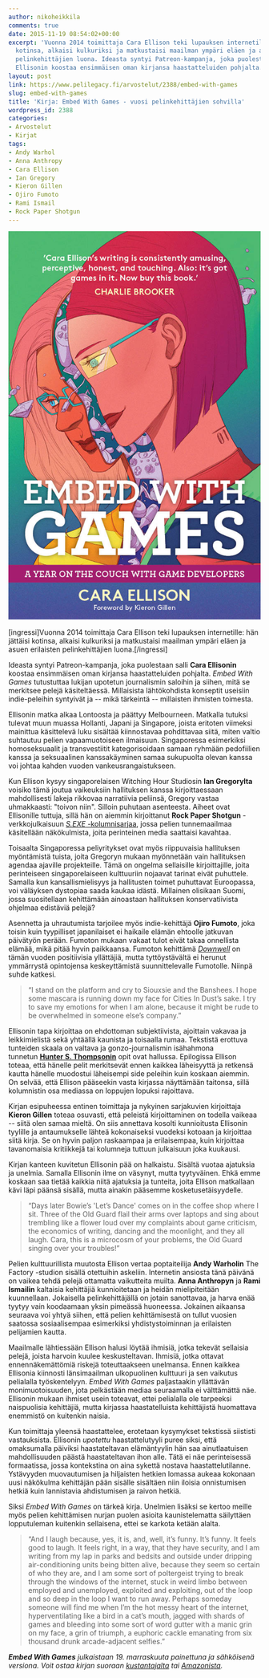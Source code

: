 ```yaml
---
author: nikoheikkila
comments: true
date: 2015-11-19 08:54:02+00:00
excerpt: 'Vuonna 2014 toimittaja Cara Ellison teki lupauksen internetille: hän jättäisi
  kotinsa, alkaisi kulkuriksi ja matkustaisi maailman ympäri eläen ja asuen erilaisten
  pelinkehittäjien luona. Ideasta syntyi Patreon-kampanja, joka puolestaan salli Cara
  Ellisonin koostaa ensimmäisen oman kirjansa haastatteluiden pohjalta.'
layout: post
link: https://www.pelilegacy.fi/arvostelut/2388/embed-with-games
slug: embed-with-games
title: 'Kirja: Embed With Games - vuosi pelinkehittäjien sohvilla'
wordpress_id: 2388
categories:
- Arvostelut
- Kirjat
tags:
- Andy Warhol
- Anna Anthropy
- Cara Ellison
- Ian Gregory
- Kieron Gillen
- Ojiro Fumoto
- Rami Ismail
- Rock Paper Shotgun
---
```


[![Embed With Games](/uploads/2015/11/embed_with_games.jpg)](/uploads/2015/11/embed_with_games.jpg)

[ingressi]Vuonna 2014 toimittaja Cara Ellison teki lupauksen internetille: hän jättäisi kotinsa, alkaisi kulkuriksi ja matkustaisi maailman ympäri eläen ja asuen erilaisten pelinkehittäjien luona.[/ingressi]

Ideasta syntyi Patreon-kampanja, joka puolestaan salli **Cara Ellisonin** koostaa ensimmäisen oman kirjansa haastatteluiden pohjalta. _Embed With Games_ tutustuttaa lukijan upotetun journalismin saloihin ja siihen, mitä se merkitsee pelejä käsiteltäessä. Millaisista lähtökohdista konseptit useisiin indie-peleihin syntyivät ja -- mikä tärkeintä -- millaisten ihmisten toimesta.

Ellisonin matka alkaa Lontoosta ja päättyy Melbourneen. Matkalla tutuksi tulevat muun muassa Hollanti, Japani ja Singapore, joista eritoten viimeksi mainittua käsittelevä luku sisältää kiinnostavaa pohdittavaa siitä, miten valtio suhtautuu pelien vapaamuotoiseen ilmaisuun. Singaporessa esimerkiksi homoseksuaalit ja transvestiitit kategorisoidaan samaan ryhmään pedofiilien kanssa ja seksuaalinen kanssakäyminen samaa sukupuolta olevan kanssa voi johtaa kahden vuoden vankeusrangaistukseen.

Kun Ellison kysyy singaporelaisen Witching Hour Studiosin **Ian Gregorylta** voisiko tämä joutua vaikeuksiin hallituksen kanssa kirjoittaessaan mahdollisesti lakeja rikkovaa narratiivia peliinsä, Gregory vastaa uhmakkaasti: "toivon niin". Silloin puhutaan asenteesta. Aiheet ovat Ellisonille tuttuja, sillä hän on aiemmin kirjoittanut **Rock Paper Shotgun** -verkkojulkaisuun [_S.EXE_ -kolumnisarjaa](http://www.rockpapershotgun.com/2015/05/01/sex-games-pc/), jossa pelien tunnemaailmaa käsitellään näkökulmista, joita perinteinen media saattaisi kavahtaa.

Toisaalta Singaporessa peliyritykset ovat myös riippuvaisia hallituksen myöntämistä tuista, joita Gregoryn mukaan myönnetään vain hallituksen agendaa ajaville projekteille. Tämä on ongelma sellaisille kirjoittajille, joita perinteiseen singaporelaiseen kulttuuriin nojaavat tarinat eivät puhuttele. Samalla kun kansallismielisyys ja hallitusten toimet puhuttavat Euroopassa, voi väläyksen dystopiaa saada kaukaa idästä. Millainen olisikaan Suomi, jossa suositellaan kehittämään ainoastaan hallituksen konservatiivista ohjelmaa edistäviä pelejä?

Asennetta ja uhrautumista tarjoilee myös indie-kehittäjä **Ojiro Fumoto**, joka toisin kuin tyypilliset japanilaiset ei haikaile elämän ehtoolle jatkuvan päivätyön perään. Fumoton mukaan vakaat tulot eivät takaa onnellista elämää, mikä pitää hyvin paikkaansa. Fumoton kehittämä _[Downwell](http://www.pelilegacy.fi/arvostelut/2323/downwell)_ on tämän vuoden positiivisia yllättäjiä, mutta tyttöystävältä ei herunut ymmärrystä opintojensa keskeyttämistä suunnittelevalle Fumotolle. Niinpä suhde katkesi.



<blockquote>“I stand on the platform and cry to Siouxsie and the Banshees. I hope some mascara is running down my face for Cities In Dust’s sake. I try to save my emotions for when I am alone, because it might be rude to be overwhelmed in someone else’s company.”</blockquote>



Ellisonin tapa kirjoittaa on ehdottoman subjektiivista, ajoittain vakavaa ja leikkimielistä sekä yhtäällä kaunista ja toisaalla rumaa. Tekstistä erottuva tunteiden skaala on valtava ja gonzo-journalismin isähahmona tunnetun [**Hunter S. Thompsonin**](https://en.wikipedia.org/wiki/Hunter_S._Thompson) opit ovat hallussa. Epilogissa Ellison toteaa, että hänelle pelit merkitsevät ennen kaikkea läheisyyttä ja retkensä kautta hänelle muodostui läheisempi side peleihin kuin koskaan aiemmin. On selvää, että Ellison pääseekin vasta kirjassa näyttämään taitonsa, sillä kolumnistin osa mediassa on loppujen lopuksi rajoittava.

Kirjan esipuheessa entinen toimittaja ja nykyinen sarjakuvien kirjoittaja **Kieron Gillen** toteaa osuvasti, että peleistä kirjoittaminen on todella vaikeaa -- siitä olen samaa mieltä. On siis annettava kosolti kunnioitusta Ellisonin tyylille ja antaumukselle lähteä kokonaiseksi vuodeksi kotoaan ja kirjoittaa siitä kirja. Se on hyvin paljon raskaampaa ja erilaisempaa, kuin kirjoittaa tavanomaisia kritiikkejä tai kolumneja tuttuun julkaisuun joka kuukausi.

Kirjan kanteen kuvitetun Ellisonin pää on halkaistu. Sisältä vuotaa ajatuksia ja unelmia. Samalla Ellisonin ilme on väsynyt, mutta tyytyväinen. Ehkä emme koskaan saa tietää kaikkia niitä ajatuksia ja tunteita, joita Ellison matkallaan kävi läpi päänsä sisällä, mutta ainakin pääsemme kosketusetäisyydelle.



<blockquote>“Days later Bowie’s 'Let’s Dance' comes on in the coffee shop where I sit. Three of the Old Guard flail their arms over laptops and sing about trembling like a flower loud over my complaints about game criticism, the economics of writing, dancing and the moonlight, and they all laugh. Cara, this is a microcosm of your problems, the Old Guard singing over your troubles!”</blockquote>



Pelien kulttuurillista muutosta Ellison vertaa poptaiteilija **Andy Warholin** The Factory -studion sisällä otettuihin askeliin. Internetin ansiosta tänä päivänä on vaikea tehdä pelejä ottamatta vaikutteita muilta. **Anna Anthropyn** ja **Rami Ismailin** kaltaisia kehittäjiä kunnioitetaan ja heidän mielipiteitään kuunnellaan. Jokaisella pelinkehittäjällä on jotain sanottavaa, ja harva enää tyytyy vain koodaamaan yksin pimeässä huoneessa. Jokainen aikaansa seuraava voi yhtyä siihen, että pelien kehittämisestä on tullut vuosien saatossa sosiaalisempaa esimerkiksi yhdistystoiminnan ja erilaisten pelijamien kautta.

Maailmalle lähtiessään Ellison halusi löytää ihmisiä, jotka tekevät sellaisia pelejä, joista harvoin kuulee keskusteltavan. Ihmisiä, jotka ottavat ennennäkemättömiä riskejä toteuttaakseen unelmansa. Ennen kaikkea Ellisonia kiinnosti länsimaailman ulkopuolinen kulttuuri ja sen vaikutus pelialalla työskentelyyn. _Embed With Games_ paljastaakin yllättävän monimuotoisuuden, jota pelkästään mediaa seuraamalla ei välttämättä näe. Ellisonin mukaan ihmiset usein toteavat, ettei pelialalla ole tarpeeksi naispuolisia kehittäjiä, mutta kirjassa haastatelluista kehittäjistä huomattava enemmistö on kuitenkin naisia.

Kun toimittaja yleensä haastattelee, erotetaan kysymykset tekstissä siististi vastauksista. Ellisonin _upotettu_ haastattelutyyli puree siksi, että omaksumalla päiviksi haastateltavan elämäntyylin hän saa ainutlaatuisen mahdollisuuden päästä haastateltavan ihon alle. Tätä ei näe perinteisessä formaatissa, jossa kontekstina on aina sykettä nostava haastattelutilanne. Ystävyyden muovautumisen ja hiljaisten hetkien lomassa aukeaa kokonaan uusi näkökulma kehittäjän pään sisälle sisältäen niin iloisia onnistumisen hetkiä kuin lannistavia ahdistumisen ja raivon hetkiä.

Siksi _Embed With Games_ on tärkeä kirja. Unelmien lisäksi se kertoo meille myös pelien kehittämisen nurjan puolen asioita kaunistelematta säilyttäen lopputuleman kuitenkin sellaisena, ettei se karkota ketään alalta.



<blockquote>“And I laugh because, yes, it is, and, well, it’s funny. It’s funny. It feels good to laugh. It feels right, in a way, that they have security, and I am writing from my lap in parks and bedsits and outside under dripping air-conditioning units being bitten alive, because they seem so certain of who they are, and I am some sort of poltergeist trying to break through the windows of the internet, stuck in weird limbo between employed and unemployed, exploited and exploiting, out of the loop and so deep in the loop I want to run away. Perhaps someday someone will find me when I’m the hot messy heart of the internet, hyperventilating like a bird in a cat’s mouth, jagged with shards of games and bleeding into some sort of word gutter with a manic grin on my face, a grin of triumph, a euphoric cackle emanating from six thousand drunk arcade-adjacent selfies.”</blockquote>



_**Embed With Games** julkaistaan 19. marraskuuta painettuna ja sähköisenä versiona. Voit ostaa kirjan suoraan [kustantajalta](http://www.birlinn.co.uk/Embed-with-Games.html) tai [Amazonista](http://www.amazon.co.uk/Embed-Games-Year-Couch-Developers/dp/1846973449)._
